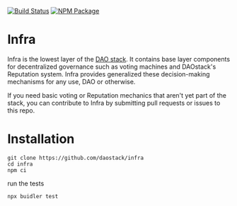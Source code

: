 [![Build Status](https://travis-ci.com/daostack/infra.svg?branch=master)](https://travis-ci.com/daostack/infra)
[![NPM Package](https://img.shields.io/npm/v/@daostack/infra.svg?style=flat-square)](https://www.npmjs.org/package/@daostack/infra)

# Infra
Infra is the lowest layer of the [DAO stack](https://www.github.com/daostack). It contains base layer components for decentralized governance such as voting machines and DAOstack's Reputation system. Infra provides generalized these decision-making mechanisms for any use, DAO or otherwise.

If you need basic voting or Reputation mechanics that aren't yet part of the stack, you can contribute to Infra by submitting pull requests or issues to this repo.

# Installation

```
git clone https://github.com/daostack/infra
cd infra
npm ci
```
run the tests
```
npx buidler test
``` 
